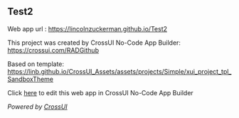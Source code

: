 ## Test2
Web app url : https://lincolnzuckerman.github.io/Test2

This project was created by CrossUI No-Code App Builder: https://crossui.com/RADGithub

Based on template: https://linb.github.io/CrossUI_Assets/assets/projects/Simple/xui_project_tpl_SandboxTheme

Click [here](https://crossui.com/RADGithub/#!from=github&owner=lincolnzuckerman&repo=Test2) to edit this web app in CrossUI No-Code App Builder

<i>Powered by [CrossUI](https://crossui.com)</i>
